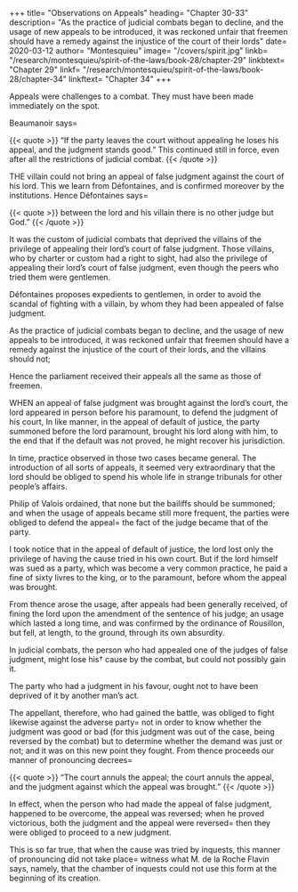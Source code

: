 +++
title=  "Observations on Appeals"
heading=  "Chapter 30-33"
description=  "As the practice of judicial combats began to decline, and the usage of new appeals to be introduced, it was reckoned unfair that freemen should have a remedy against the injustice of the court of their lords"
date=  2020-03-12
author=  "Montesquieu"
image= "/covers/spirit.jpg"
linkb=  "/research/montesquieu/spirit-of-the-laws/book-28/chapter-29"
linkbtext=  "Chapter 29"
linkf=  "/research/montesquieu/spirit-of-the-laws/book-28/chapter-34"
linkftext=  "Chapter 34"
+++

Appeals were challenges to a combat. They must have been made immediately on the spot. 

Beaumanoir says= 

{{< quote >}}
“If the party leaves the court without appealing he loses his appeal, and the judgment stands good.” This continued still in force, even after all the restrictions of judicial combat.
{{< /quote >}}


THE villain could not bring an appeal of false judgment against the court of his lord. This we learn from Défontaines, and is confirmed moreover by the institutions. Hence Défontaines says= 

{{< quote >}}
between the lord and his villain there is no other judge but God.”
{{< /quote >}}


It was the custom of judicial combats that deprived the villains of the privilege of appealing their lord’s court of false judgment. Those villains, who by charter or custom had a right to sight, had also the privilege of appealing their lord’s court of false judgment, even though the peers who tried them were gentlemen. 

Défontaines proposes expedients to gentlemen, in order to avoid the scandal of fighting with a villain, by whom they had been appealed of false judgment.

As the practice of judicial combats began to decline, and the usage of new appeals to be introduced, it was reckoned unfair that freemen should have a remedy against the injustice of the court of their lords, and the villains should not;

Hence the parliament received their appeals all the same as those of freemen.


WHEN an appeal of false judgment was brought against the lord’s court, the lord appeared in person before his paramount, to defend the judgment of his court, In like manner, in the appeal of default of justice, the party summoned before the lord paramount, brought his lord along with him, to the end that if the default was not proved, he might recover his jurisdiction.

In time, practice observed in those two cases became general. The introduction of all sorts of appeals, it seemed very extraordinary that the lord should be obliged to spend his whole life in strange tribunals for other people’s affairs. 

Philip of Valois ordained, that none but the bailiffs should be summoned; and when the usage of appeals became still more frequent, the parties were obliged to defend the appeal=  the fact of the judge became that of the party.

I took notice that in the appeal of default of justice, the lord lost only the privilege of having the cause tried in his own court. But if the lord himself was sued as a party, which was become a very common practice, he paid a fine of sixty livres to the king, or to the paramount, before whom the appeal was brought.

From thence arose the usage, after appeals had been generally received, of fining the lord upon the amendment of the sentence of his judge; an usage which lasted a long time, and was confirmed by the ordinance of Rousillon, but fell, at length, to the ground, through its own absurdity.


In judicial combats, the person who had appealed one of the judges of false judgment, might lose his† cause by the combat, but could not possibly gain it. 

The party who had a judgment in his favour, ought not to have been deprived of it by another man’s act. 

The appellant, therefore, who had gained the battle, was obliged to fight likewise against the adverse party=  not in order to know whether the judgment was good or bad (for this judgment was out of the case, being reversed by the combat) but to determine whether the demand was just or not; and it was on this new point they fought. From thence proceeds our manner of pronouncing decrees= 

{{< quote >}}
“The court annuls the appeal; the court annuls the appeal, and the judgment against which the appeal was brought.” 
{{< /quote >}}

In effect, when the person who had made the appeal of false judgment, happened to be overcome, the appeal was reversed; when he proved victorious, both the judgment and the appeal were reversed=  then they were obliged to proceed to a new judgment.

This is so far true, that when the cause was tried by inquests, this manner of pronouncing did not take place=  witness what M. de la Roche Flavin says, namely, that the chamber of inquests could not use this form at the beginning of its creation.
